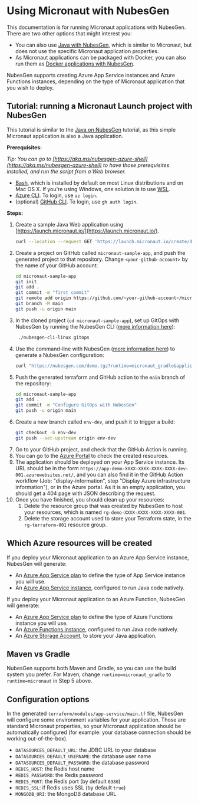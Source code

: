 # Using Micronaut with NubesGen

This documentation is for running Micronaut applications with NubesGen. There are two other options that might interest you:

- You can also use [Java with NubesGen](java/), which is similar to Micronaut, but does not use the specific Micronaut application properties.
- As Micronaut applications can be packaged with Docker, you can also run them as [Docker applications with NubesGen](docker/).

NubesGen supports creating Azure App Service instances and Azure Functions instances, depending on the type of Micronaut application that you wish to deploy.

## Tutorial: running a Micronaut Launch project with NubesGen

This tutorial is similar to the [Java on NubesGen](java/) tutorial, as this simple Micronaut application is also a Java application.

__Prerequisites:__

_Tip: You can go to [https://aka.ms/nubesgen-azure-shell](https://aka.ms/nubesgen-azure-shell) to have those prerequisites installed, and run the script from a Web browser._
- [Bash](https://fr.wikipedia.org/wiki/Bourne-Again_shell), which is installed by default on most Linux distributions and on Mac OS X. If you're using Windows, one solution is to use [WSL](https://aka.ms/nubesgen-install-wsl).
- [Azure CLI](https://aka.ms/nubesgen-install-az-cli). To login, use `az login`.
- (optional) [GitHub CLI](https://cli.github.com/). To login, use `gh auth login`.

__Steps:__
1. Create a sample Java Web application using [https://launch.micronaut.io/](https://launch.micronaut.io/).
   ```bash
   curl --location --request GET 'https://launch.micronaut.io/create/default/com.example.micronaut-sample-app?lang=JAVA&build=GRADLE&test=JUNIT&javaVersion=JDK_11' | tar -xzvf -
   ```
2. Create a project on GitHub called `micronaut-sample-app`, and push the generated project to that repository. Change `<your-github-account>` by the name of your GitHub account:
   ```bash
   cd micronaut-sample-app
   git init
   git add .
   git commit -m "first commit"
   git remote add origin https://github.com/<your-github-account>/micronaut-sample-app.git
   git branch -M main
   git push -u origin main
   ```
3. In the cloned project (`cd micronaut-sample-app`), set up GitOps with NubesGen by running the NubesGen CLI ([more information here](/gitops/gitops-quick-start/)):
   ```bash
    ./nubesgen-cli-linux gitops
    ```
4. Use the command-line with NubesGen ([more information here](/reference/rest-api/)) to generate a NubesGen configuration:
   ```bash
   curl "https://nubesgen.com/demo.tgz?runtime=micronaut_gradle&application=app_service.standard&gitops=true" | tar -xzvf -
   ```
5. Push the generated terraform and GitHub action to the `main` branch of the repository:
   ```bash
   cd micronaut-sample-app
   git add .
   git commit -m "Configure GitOps with NubesGen"
   git push -u origin main
   ```
6. Create a new branch called `env-dev`, and push it to trigger a build:
   ```bash
   git checkout -b env-dev
   git push --set-upstream origin env-dev
   ```
7. Go to your GitHub project, and check that the GitHub Action is running.
8. You can go to the [Azure Portal](https://aka.ms/nubesgen-portal) to check the created resources.
9. The application should be deployed on your App Service instance. Its URL should be in the form `https://app-demo-XXXX-XXXX-XXXX-XXXX-dev-001.azurewebsites.net/`, and you can also find it in the GitHub Action workflow (Job: "display-information", step "Display Azure infrastructure information"), or in the Azure portal.
As it is an empty application, you should get a 404 page with JSON describing the request.
10. Once you have finished, you should clean up your resources:
    1. Delete the resource group that was created by NubesGen to host your resources, which is named `rg-demo-XXXX-XXXX-XXXX-XXXX-001`.
    2. Delete the storage account used to store your Terraform state, in the `rg-terraform-001` resource group.

## Which Azure resources will be created

If you deploy your Micronaut application to an Azure App Service instance, NubesGen will generate:

- An [Azure App Service plan](https://aka.ms/nubesgen-app-service-plans) to define the type of App Service instance you will use.
- An [Azure App Service instance](https://aka.ms/nubesgen-app-service), configured to run Java code natively.

If you deploy your Micronaut application to an Azure Function, NubesGen will generate:

- An [Azure App Service plan](https://aka.ms/nubesgen-app-service-plans) to define the type of Azure Functions instance you will use.
- An [Azure Functions instance](https://aka.ms/nubesgen-functions), configured to run Java code natively.
- An [Azure Storage Account](https://aka.ms/nubesgen-storage), to store your Java application.

## Maven vs Gradle

NubesGen supports both Maven and Gradle, so you can use the build system you prefer.
For Maven, change `runtime=micronaut_gradle` to `runtime=micronaut` in Step 5 above.

## Configuration options

In the generated `terraform/modules/app-service/main.tf` file, NubesGen will configure some environment variables for your application.
Those are standard Micronaut properties, so your Micronaut application should be automatically configured (for example: your database connection should be working out-of-the-box).

- `DATASOURCES_DEFAULT_URL`: the JDBC URL to your database
- `DATASOURCES_DEFAULT_USERNAME`: the database user name
- `DATASOURCES_DEFAULT_PASSWORD`: the database password
- `REDIS_HOST`: the Redis host name
- `REDIS_PASSWORD`: the Redis password
- `REDIS_PORT`: the Redis port (by default `6380`)
- `REDIS_SSL`: if Redis uses SSL (by default `true`)
- `MONGODB_URI`: the MongoDB database URL
